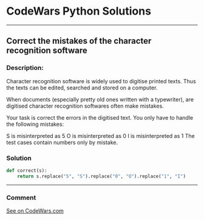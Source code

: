 # CodeWars Python Solutions

---

## Correct the mistakes of the character recognition software


### Description:

Character recognition software is widely used to digitise printed texts. Thus the texts can be edited, searched and stored on a computer.

When documents (especially pretty old ones written with a typewriter), are digitised character recognition softwares often make mistakes.

Your task is correct the errors in the digitised text. You only have to handle the following mistakes:

S is misinterpreted as 5
O is misinterpreted as 0
I is misinterpreted as 1
The test cases contain numbers only by mistake.


### Solution


```python
def correct(s):
    return s.replace("5", "S").replace("0", "O").replace("1", "I")
```

---
### Comment



[See on CodeWars.com](https://www.codewars.com/users/ITRonin)
